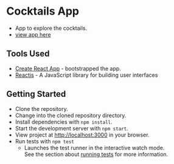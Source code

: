 # Cocktails App
- App to explore the cocktails.
- [view app here](https://cocktails-xerrex.netlify.app/)


## Tools Used
* [Create React App](https://github.com/facebook/create-react-app) - bootstrapped the app.
* [Reactjs](https://reactjs.org/) - A JavaScript library for building user interfaces

## Getting Started
* Clone the repository.
* Change into the cloned repository directory.
* Install dependencies with `npm install`.
* Start the development server with `npm start`.
* View project at [http://localhost:3000](http://localhost:3000) in your browser.
* Run tests with `npm test`
    - Launches the test runner in the interactive watch mode.\
        See the section about [running tests](https://facebook.github.io/create-react-app/docs/running-tests) 
        for more information.

